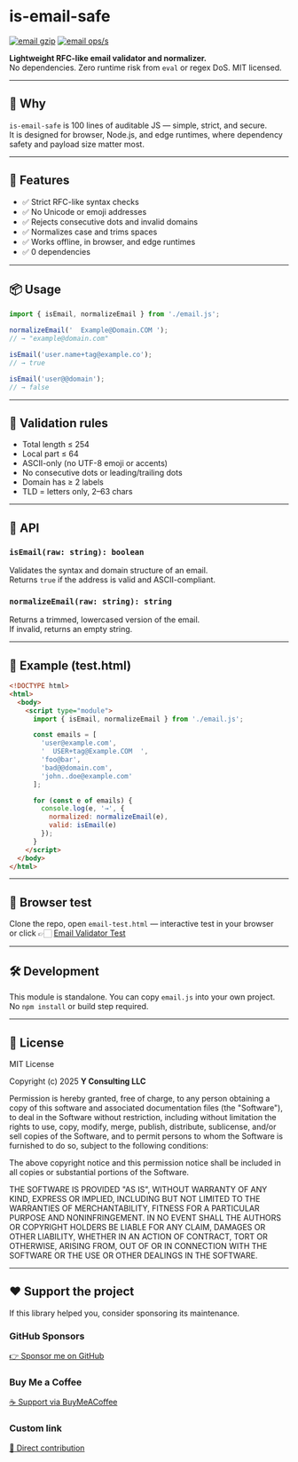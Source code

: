 # is-email-safe

[![email gzip](https://img.shields.io/endpoint?url=https://raw.githubusercontent.com/yvancg/validators/main/metrics/email.js.json)](./metrics/email.js.json)
[![email ops/s](https://img.shields.io/endpoint?url=https://raw.githubusercontent.com/yvancg/validators/main/bench/email.json)](./bench/email.json)

**Lightweight RFC-like email validator and normalizer.**  
No dependencies. Zero runtime risk from `eval` or regex DoS. MIT licensed.

---

## 🚀 Why

`is-email-safe` is 100 lines of auditable JS — simple, strict, and secure.  
It is designed for browser, Node.js, and edge runtimes, where dependency safety and payload size matter most.

---

## 🌟 Features

- ✅ Strict RFC-like syntax checks  
- ✅ No Unicode or emoji addresses  
- ✅ Rejects consecutive dots and invalid domains  
- ✅ Normalizes case and trims spaces  
- ✅ Works offline, in browser, and edge runtimes  
- ✅ 0 dependencies  

---

## 📦 Usage

```js
import { isEmail, normalizeEmail } from './email.js';

normalizeEmail('  Example@Domain.COM ');
// → "example@domain.com"

isEmail('user.name+tag@example.co');
// → true

isEmail('user@@domain');
// → false
```

---

## 🧩 Validation rules

- Total length ≤ 254  
- Local part ≤ 64  
- ASCII-only (no UTF-8 emoji or accents)  
- No consecutive dots or leading/trailing dots  
- Domain has ≥ 2 labels  
- TLD = letters only, 2–63 chars  

---

## 🧠 API

### `isEmail(raw: string): boolean`

Validates the syntax and domain structure of an email.  
Returns `true` if the address is valid and ASCII-compliant.

### `normalizeEmail(raw: string): string`

Returns a trimmed, lowercased version of the email.  
If invalid, returns an empty string.

---

## 🧪 Example (test.html)

```html
<!DOCTYPE html>
<html>
  <body>
    <script type="module">
      import { isEmail, normalizeEmail } from './email.js';

      const emails = [
        'user@example.com',
        '  USER+tag@Example.COM  ',
        'foo@bar',
        'bad@@domain.com',
        'john..doe@example.com'
      ];

      for (const e of emails) {
        console.log(e, '→', {
          normalized: normalizeEmail(e),
          valid: isEmail(e)
        });
      }
    </script>
  </body>
</html>
```

---

## 🧪 Browser test

Clone the repo, open `email-test.html` — interactive test in your browser  
or click 👉🏻 [Email Validator Test](https://yvancg.github.io/validators/is-email-safe/email-test.html)

---

## 🛠 Development

This module is standalone. You can copy `email.js` into your own project.  
No `npm install` or build step required.

---

## 🪪 License

MIT License  

Copyright (c) 2025 **Y Consulting LLC**

Permission is hereby granted, free of charge, to any person obtaining a copy
of this software and associated documentation files (the "Software"), to deal
in the Software without restriction, including without limitation the rights
to use, copy, modify, merge, publish, distribute, sublicense, and/or sell
copies of the Software, and to permit persons to whom the Software is
furnished to do so, subject to the following conditions:

The above copyright notice and this permission notice shall be included in
all copies or substantial portions of the Software.

THE SOFTWARE IS PROVIDED "AS IS", WITHOUT WARRANTY OF ANY KIND, EXPRESS OR
IMPLIED, INCLUDING BUT NOT LIMITED TO THE WARRANTIES OF MERCHANTABILITY,
FITNESS FOR A PARTICULAR PURPOSE AND NONINFRINGEMENT. IN NO EVENT SHALL THE
AUTHORS OR COPYRIGHT HOLDERS BE LIABLE FOR ANY CLAIM, DAMAGES OR OTHER
LIABILITY, WHETHER IN AN ACTION OF CONTRACT, TORT OR OTHERWISE, ARISING FROM,
OUT OF OR IN CONNECTION WITH THE SOFTWARE OR THE USE OR OTHER DEALINGS IN
THE SOFTWARE.

---

## ❤️ Support the project

If this library helped you, consider sponsoring its maintenance.

### GitHub Sponsors

[👉 Sponsor me on GitHub](https://github.com/sponsors/yvancg)

### Buy Me a Coffee

[☕ Support via BuyMeACoffee](https://buymeacoffee.com/yconsulting)

### Custom link
[💸 Direct contribution](https://wise.com/pay/me/yvanc7)
